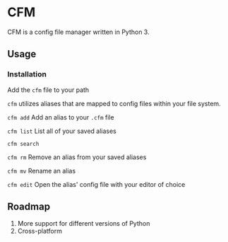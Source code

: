 # CFM

CFM is a config file manager written in Python 3. 

## Usage

### Installation
Add the `cfm` file to your path

`cfm` utilizes aliases that are mapped to config files within your file system. 

`cfm add`
Add an alias to your `.cfm` file

`cfm list`
List all of your saved aliases

`cfm search`

`cfm rm`
Remove an alias from your saved aliases

`cfm mv`
Rename an alias

`cfm edit`
Open the alias' config file with your editor of choice

## Roadmap
1. More support for different versions of Python
2. Cross-platform
